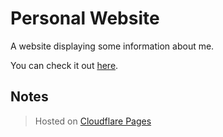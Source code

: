 # Personal Website
A website displaying some information about me.

You can check it out [here](https://william.net.au).

## Notes
> Hosted on [Cloudflare Pages](https://pages.cloudflare.com)
